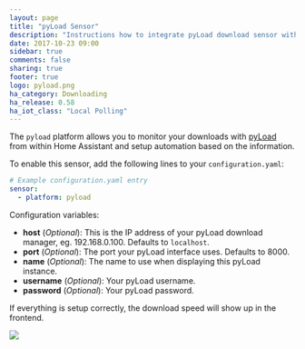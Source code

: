 ```yaml
---
layout: page
title: "pyLoad Sensor"
description: "Instructions how to integrate pyLoad download sensor within Home Assistant."
date: 2017-10-23 09:00
sidebar: true
comments: false
sharing: true
footer: true
logo: pyload.png
ha_category: Downloading
ha_release: 0.58
ha_iot_class: "Local Polling"
---
```



The `pyload` platform allows you to monitor your downloads with [pyLoad](https://pyload.net/) from within Home Assistant and setup automation based on the information.

To enable this sensor, add the following lines to your `configuration.yaml`:

```yaml
# Example configuration.yaml entry
sensor:
  - platform: pyload
```

Configuration variables:

- **host** (*Optional*): This is the IP address of your pyLoad download manager, eg. 192.168.0.100. Defaults to `localhost`.
- **port** (*Optional*): The port your pyLoad interface uses. Defaults to 8000.
- **name** (*Optional*): The name to use when displaying this pyLoad instance.
- **username** (*Optional*): Your pyLoad username.
- **password** (*Optional*): Your pyLoad password.

If everything is setup correctly, the download speed will show up in the frontend.

<p class='img'>
  <img src='{{site_root}}/images/components/pyload/pyload_speed.png' />
</p>
